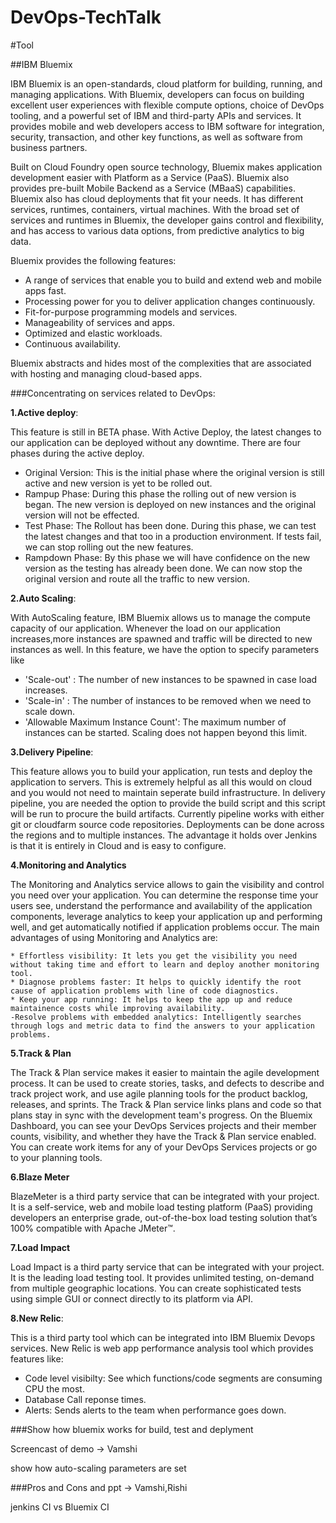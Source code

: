 # DevOps-TechTalk

#Tool

##IBM Bluemix

IBM Bluemix is an open-standards, cloud platform for building, running, and managing applications. With Bluemix, developers can focus on building excellent user experiences with flexible compute options, choice of DevOps tooling, and a powerful set of IBM and third-party APIs and services. It provides mobile and web developers access to IBM software for integration, security, transaction, and other key functions, as well as software from business partners. 

Built on Cloud Foundry open source technology, Bluemix makes application development easier with Platform as a Service (PaaS). Bluemix also provides pre-built Mobile Backend as a Service (MBaaS) capabilities. Bluemix also has cloud deployments that fit your needs. It has different services, runtimes, containers, virtual machines. With the broad set of services and runtimes in Bluemix, the developer gains control and flexibility, and has access to various data options, from predictive analytics to big data.

Bluemix provides the following features:

* A range of services that enable you to build and extend web and mobile apps fast.
* Processing power for you to deliver application changes continuously.
* Fit-for-purpose programming models and services.
* Manageability of services and apps.
* Optimized and elastic workloads.
* Continuous availability.

Bluemix abstracts and hides most of the complexities that are associated with hosting and managing cloud-based apps.


###Concentrating on services related to DevOps:

**1.Active deploy**:

This feature is still in BETA phase. With Active Deploy, the latest changes to our application can be deployed without any downtime. There are four phases during the active deploy.
* Original Version: This is the initial phase where the original version is still active and new version is yet to be rolled out.
* Rampup Phase: During this phase the rolling out of new version is began. The new version is deployed on new instances and the original version will not
be effected.
* Test Phase: The Rollout has been done. During this phase, we can test the latest changes and that too in a production environment. If tests fail, we can stop rolling out the new features.
* Rampdown Phase: By this phase we will have confidence on the new version as the testing has already been done. We can now stop the original version and
route all the traffic to new version.

**2.Auto Scaling**:
  
With AutoScaling feature, IBM Bluemix allows us to manage the compute capacity of our application. Whenever the load on our application increases,more instances are spawned and traffic will be directed to new instances as well. In this feature, we have the option to specify parameters like 
  * 'Scale-out' : The number of new instances to be spawned in case load increases.
  * 'Scale-in' : The number of instances to be removed when we need to scale down.
  * 'Allowable Maximum Instance Count': The maximum number of instances can be started. Scaling does not happen beyond this limit.

**3.Delivery Pipeline**:

This feature allows you to build your application, run tests and deploy the application to servers. This is extremely helpful as all this would on cloud and you would not need to maintain seperate build infrastructure. In delivery pipeline, you are needed the option to provide the build script and this script will be run to procure the build artifacts. Currently pipeline works with either git or cloudfarm source code repositories. Deployments can be done across the regions and to multiple instances. The advantage it holds over Jenkins is that it is entirely in Cloud and is easy to configure.

**4.Monitoring and Analytics**

The Monitoring and Analytics service allows to gain the visibility and control you need over your application. You can determine the response time your users see, understand the performance and availability of the application components, leverage analytics to keep your application up and performing well, and get automatically notified if application problems occur.
The main advantages of using Monitoring and Analytics are:

	* Effortless visibility: It lets you get the visibility you need without taking time and effort to learn and deploy another monitoring tool.
	* Diagnose problems faster: It helps to quickly identify the root cause of application problems with line of code diagnostics.
	* Keep your app running: It helps to keep the app up and reduce maintainence costs while improving availability.
	-Resolve problems with embedded analytics: Intelligently searches through logs and metric data to find the answers to your application problems.

**5.Track & Plan**

The Track & Plan service makes it easier to maintain the agile development process. It can be used to create stories, tasks, and defects to describe and track project work, and use agile planning tools for the product backlog, releases, and sprints. The Track & Plan service links plans and code so that plans stay in sync with the development team's progress. On the Bluemix Dashboard, you can see your DevOps Services projects and their member counts, visibility, and whether they have the Track & Plan service enabled. You can create work items for any of your DevOps Services projects or go to your planning tools.

**6.Blaze Meter**

BlazeMeter is a third party service that can be integrated with your project. It is a self-service, web and mobile load testing platform (PaaS) providing developers an enterprise grade, out-of-the-box load testing solution that’s 100% compatible with Apache JMeter™.

**7.Load Impact**

Load Impact is a third party service that can be integrated with your project. It is the leading load testing tool. It provides unlimited testing, on-demand from multiple geographic locations. You can create sophisticated tests using simple GUI or connect directly to its platform via API.

**8.New Relic**:

This is a third party tool which can be integrated into IBM Bluemix Devops services. New Relic is web app performance analysis tool which provides features
like:
* Code level visibilty: See which functions/code segments are consuming CPU the most.
* Database Call reponse times.
* Alerts: Sends alerts to the team when performance goes down.

###Show how bluemix works for build, test and deplyment

Screencast of demo -> Vamshi

show how auto-scaling parameters are set

###Pros and Cons and ppt -> Vamshi,Rishi

jenkins CI vs Bluemix CI



